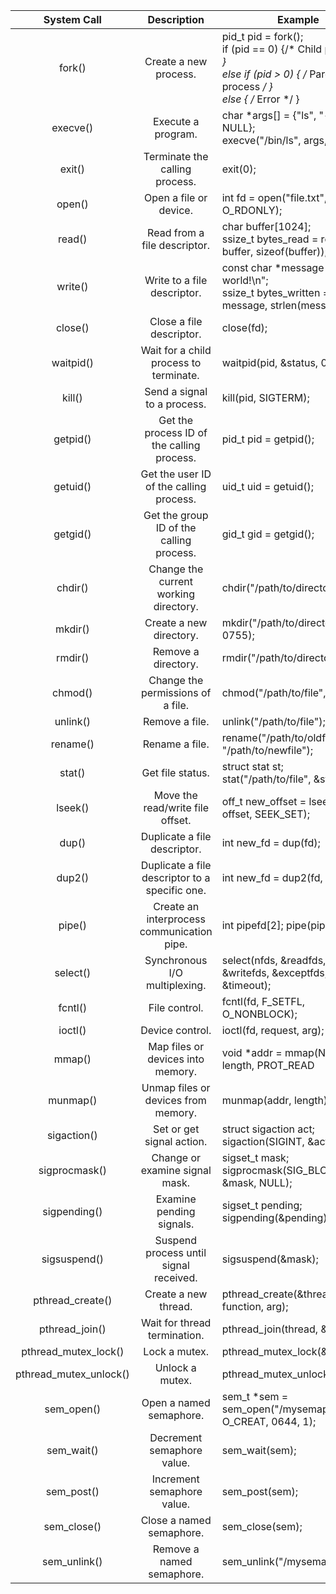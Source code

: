 | System Call   | Description                               | Example                                                         |
|:---------------:|:-------------------------------------------:|-----------------------------------------------------------------|
| fork()        | Create a new process.                     | pid_t pid = fork(); <br> if (pid == 0) {/* Child process */ } <br> else if (pid > 0) { /* Parent process */ } <br> else { /* Error */ } |
| execve()      | Execute a program.                        | char *args[] = {"ls", "-l", NULL};<br> execve("/bin/ls", args, NULL); |
| exit()        | Terminate the calling process.            | exit(0);                                                        |
| open()        | Open a file or device.                    | int fd = open("file.txt", O_RDONLY);                           |
| read()        | Read from a file descriptor.              | char buffer[1024];  <br> ssize_t bytes_read = read(fd, buffer, sizeof(buffer)); |
| write()       | Write to a file descriptor.               | const char *message = "Hello, world!\n"; <br>  ssize_t bytes_written = write(fd, message, strlen(message)); |
| close()       | Close a file descriptor.                  | close(fd);                                                      |
| waitpid()     | Wait for a child process to terminate.    | waitpid(pid, &status, 0);                                      |
| kill()        | Send a signal to a process.               | kill(pid, SIGTERM);                                             |
| getpid()      | Get the process ID of the calling process.| pid_t pid = getpid();                                           |
| getuid()      | Get the user ID of the calling process.   | uid_t uid = getuid();                                           |
| getgid()      | Get the group ID of the calling process.  | gid_t gid = getgid();                                           |
| chdir()         | Change the current working directory.        | chdir("/path/to/directory");                                    |
| mkdir()         | Create a new directory.                      | mkdir("/path/to/directory", 0755);                              |
| rmdir()         | Remove a directory.                          | rmdir("/path/to/directory");                                    |
| chmod()         | Change the permissions of a file.            | chmod("/path/to/file", 0644);                                   |
| unlink()        | Remove a file.                               | unlink("/path/to/file");                                        |
| rename()        | Rename a file.                               | rename("/path/to/oldfile", "/path/to/newfile");                 |
| stat()          | Get file status.                             | struct stat st; stat("/path/to/file", &st);                     |
| lseek()         | Move the read/write file offset.             | off_t new_offset = lseek(fd, offset, SEEK_SET);                 |
| dup()           | Duplicate a file descriptor.                 | int new_fd = dup(fd);                                           |
| dup2()          | Duplicate a file descriptor to a specific one.| int new_fd = dup2(fd, new_fd);                                  |
| pipe()          | Create an interprocess communication pipe.   | int pipefd[2]; pipe(pipefd);                                    |
| select()        | Synchronous I/O multiplexing.                | select(nfds, &readfds, &writefds, &exceptfds, &timeout);        |
| fcntl()         | File control.                                | fcntl(fd, F_SETFL, O_NONBLOCK);                                 |
| ioctl()         | Device control.                              | ioctl(fd, request, arg);                                        |
| mmap()          | Map files or devices into memory.            | void *addr = mmap(NULL, length, PROT_READ | PROT_WRITE, MAP_SHARED, fd, offset); |
| munmap()        | Unmap files or devices from memory.          | munmap(addr, length);                                           |
| sigaction()     | Set or get signal action.                    | struct sigaction act;  <br> sigaction(SIGINT, &act, NULL);            |
| sigprocmask()   | Change or examine signal mask.               | sigset_t mask; <br>  sigprocmask(SIG_BLOCK, &mask, NULL);             |
| sigpending()    | Examine pending signals.                     | sigset_t pending; sigpending(&pending);                         |
| sigsuspend()    | Suspend process until signal received.       | sigsuspend(&mask);                                              |
| pthread_create() | Create a new thread.                        | pthread_create(&thread, NULL, function, arg);                   |
| pthread_join()  | Wait for thread termination.                 | pthread_join(thread, &retval);                                  |
| pthread_mutex_lock() | Lock a mutex.                              | pthread_mutex_lock(&mutex);                                     |
| pthread_mutex_unlock() | Unlock a mutex.                            | pthread_mutex_unlock(&mutex);                                   |
| sem_open()      | Open a named semaphore.                     | sem_t *sem = sem_open("/mysemaphore", O_CREAT, 0644, 1);        |
| sem_wait()      | Decrement semaphore value.                  | sem_wait(sem);                                                  |
| sem_post()      | Increment semaphore value.                  | sem_post(sem);                                                  |
| sem_close()     | Close a named semaphore.                    | sem_close(sem);                                                 |
| sem_unlink()    | Remove a named semaphore.                   | sem_unlink("/mysemaphore");                                     |
